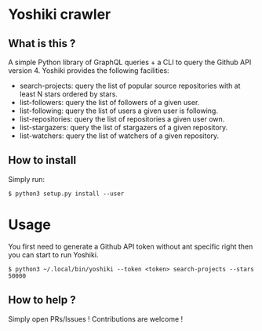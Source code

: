 # Yoshiki crawler

## What is this ?

A simple Python library of GraphQL queries + a CLI to query the Github API version 4. Yoshiki provides the following facilities:

* search-projects: query the list of popular source repositories with at least N stars ordered by stars.
* list-followers: query the list of followers of a given user.
* list-following: query the list of users a given user is following.
* list-repositories: query the list of repositories a given user own.
* list-stargazers: query the list of stargazers of a given repository.
* list-watchers: query the list of watchers of a given repository.

## How to install

Simply run:

```
$ python3 setup.py install --user
```

# Usage

You first need to generate a Github API token without ant specific right then you can start to run Yoshiki.

```
$ python3 ~/.local/bin/yoshiki --token <token> search-projects --stars 50000
```

## How to help ?

Simply open PRs/Issues ! Contributions are welcome !
